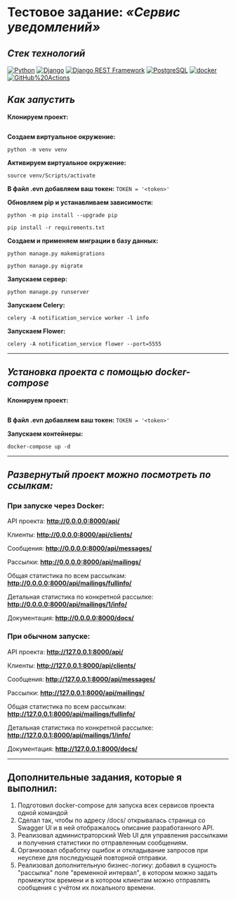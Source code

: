 # Тестовое задание: *«Сервис уведомлений»*

## *Стек технологий*
[![Python](https://img.shields.io/badge/-Python-464646?style=flat-square&logo=Python)](https://www.python.org/)
[![Django](https://img.shields.io/badge/-Django-464646?style=flat-square&logo=Django)](https://www.djangoproject.com/)
[![Django REST Framework](https://img.shields.io/badge/-Django%20REST%20Framework-464646?style=flat-square&logo=Django%20REST%20Framework)](https://www.django-rest-framework.org/)
[![PostgreSQL](https://img.shields.io/badge/-PostgreSQL-464646?style=flat-square&logo=PostgreSQL)](https://www.postgresql.org/)
[![docker](https://img.shields.io/badge/-Docker-464646?style=flat-square&logo=docker)](https://www.docker.com/)
[![GitHub%20Actions](https://img.shields.io/badge/-GitHub%20Actions-464646?style=flat-square&logo=GitHub%20actions)](https://github.com/features/actions)


## *Kак запустить*

**Клонируем проект:**
```shell

```

**Создаем виртуальное окружение:**
```shell
python -m venv venv
```

**Активируем виртуальное окружение:**
```shell
source venv/Scripts/activate
```

**В файл .evn добавляем ваш токен:**
```TOKEN = '<token>'```

**Обновляем pip и устанавливаем зависимости:**
```shell
python -m pip install --upgrade pip
```

```shell
pip install -r requirements.txt
```

**Создаем и применяем миграции в базу данных:**
```shell
python manage.py makemigrations
```

```shell
python manage.py migrate
```

**Запускаем сервер:**
```shell
python manage.py runserver
```

**Запускаем Celery:**
```shell
celery -A notification_service worker -l info
```

**Запускаем Flower:**
```shell
celery -A notification_service flower --port=5555
```

***

## *Установка проекта с помощью docker-compose*

**Клонируем проект:**
```

```

**В файл .evn добавляем ваш токен:**
```TOKEN = '<token>'```

**Запускаем контейнеры:**
```shell
docker-compose up -d
 ```

***

## *Развернутый проект можно посмотреть по ссылкам:*
### При запуске через Docker:

API проекта: **http://0.0.0.0:8000/api/** 

Клиенты: **http://0.0.0.0:8000/api/clients/** 

Сообщения: **http://0.0.0.0:8000/api/messages/** 

Рассылки: **http://0.0.0.0:8000/api/mailings/** 

Общая статистика по всем рассылкам: **http://0.0.0.0:8000/api/mailings/fullinfo/** 

Детальная статистика по конкретной рассылке: **http://0.0.0.0:8000/api/mailings/1/info/** 

Документация: **http://0.0.0.0:8000/docs/**

### При обычном запуске:

API проекта: **http://127.0.0.1:8000/api/** 

Клиенты: **http://127.0.0.1:8000/api/clients/** 

Сообщения: **http://127.0.0.1:8000/api/messages/** 

Рассылки: **http://127.0.0.1:8000/api/mailings/** 

Общая статистика по всем рассылкам: **http://127.0.0.1:8000/api/mailings/fullinfo/** 

Детальная статистика по конкретной рассылке: **http://127.0.0.1:8000/api/mailings/1/info/** 

Документация: **http://127.0.0.1:8000/docs/**

***

## Дополнительные задания, которые я выполнил:

<ol>
<li>Подготовил docker-compose для запуска всех сервисов проекта одной командой</li>
<li>Сделал так, чтобы по адресу /docs/ открывалась страница со Swagger UI и в ней отображалось описание разработанного API.</li>
<li>Реализовал администраторский Web UI для управления рассылками и получения статистики по отправленным сообщениям.</li>
<li>Организовал обработку ошибок и откладывание запросов при неуспехе для последующей повторной отправки.</li>
<li>Реализовал дополнительную бизнес-логику: добавил в сущность "рассылка" поле "временной интервал", в котором можно задать промежуток времени и в котором клиентам можно отправлять сообщения с учётом их локального времени.</li>
</ol>
